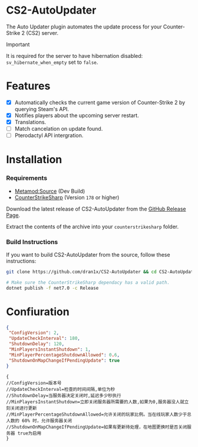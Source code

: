 # CS2-AutoUpdater
 The Auto Updater plugin automates the update process for your Counter-Strike 2 (CS2) server.
 > [!IMPORTANT]  
 > It is required for the server to have hibernation disabled: `sv_hibernate_when_empty` set to `false`.

# Features
 - [x] Automatically checks the current game version of Counter-Strike 2 by querying Steam's API.
 - [x] Notifies players about the upcoming server restart.
 - [x] Translations.
 - [ ] Match cancelation on update found.
 - [ ] Pterodactyl API intergration.

# Installation

 ### Requirements

  - [Metamod:Source](https://www.sourcemm.net/downloads.php/?branch=master) (Dev Build)
  - [CounterStrikeSharp](https://github.com/roflmuffin/CounterStrikeSharp) (Version `178` or higher)

  Download the latest release of CS2-AutoUpdater from the [GitHub Release Page](https://github.com/dran1x/CS2-AutoUpdater/releases).

  Extract the contents of the archive into your `counterstrikesharp` folder.

 ### Build Instructions

  If you want to build CS2-AutoUpdater from the source, follow these instructions:

  ```bash
  git clone https://github.com/dran1x/CS2-AutoUpdater && cd CS2-AutoUpdater

  # Make sure the CounterStrikeSharp dependacy has a valid path.
  dotnet publish -f net7.0 -c Release 
  ```

# Confiuration
 ```json
{
  "ConfigVersion": 2,
  "UpdateCheckInterval": 180,
  "ShutdownDelay": 120,
  "MinPlayersInstantShutdown": 1,
  "MinPlayerPercentageShutdownAllowed": 0.6,
  "ShutdownOnMapChangeIfPendingUpdate": true
}
 ```

 ```CN
{
//ConfigVersion=版本号
//UpdateCheckInterval=检查的时间间隔,单位为秒
//ShutdownDelay=当服务器决定关闭时,延迟多少秒执行
//MinPlayersInstantShutdown=立即关闭服务器所需要的人数,如果为0,服务器没人就立刻关闭进行更新
//MinPlayerPercentageShutdownAllowed=允许关闭的玩家比例。当在线玩家人数少于总人数的 60% 时，允许服务器关闭
//ShutdownOnMapChangeIfPendingUpdate=如果有更新待处理，在地图更换时是否关闭服务器 true为启用
}
 ```

